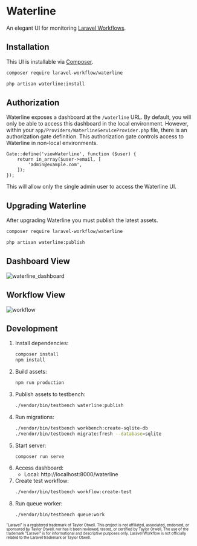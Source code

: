 # Waterline

An elegant UI for monitoring [Laravel Workflows](https://github.com/laravel-workflow/laravel-workflow).

## Installation

This UI is installable via [Composer](https://getcomposer.org).

```bash
composer require laravel-workflow/waterline

php artisan waterline:install
```

## Authorization

Waterline exposes a dashboard at the `/waterline` URL. By default, you will only be able to access this dashboard in the local environment. However, within your `app/Providers/WaterlineServiceProvider.php` file, there is an authorization gate definition. This authorization gate controls access to Waterline in non-local environments.

```
Gate::define('viewWaterline', function ($user) {
    return in_array($user->email, [
        'admin@example.com',
    ]);
});
```

This will allow only the single admin user to access the Waterline UI.


## Upgrading Waterline

After upgrading Waterline you must publish the latest assets.

```bash
composer require laravel-workflow/waterline

php artisan waterline:publish
```

## Dashboard View

![waterline_dashboard](https://user-images.githubusercontent.com/1130888/202864399-0bf0a3e7-4454-4a30-8fd2-e330b2460b76.png)

## Workflow View

![workflow](https://user-images.githubusercontent.com/1130888/202864523-edd88fce-0ce9-4e5a-a24c-38afeae4e057.png)

## Development

1. Install dependencies:
   ```bash
   composer install
   npm install
   ```
2. Build assets:
   ```bash
   npm run production
   ```
3. Publish assets to testbench:
   ```bash
   ./vendor/bin/testbench waterline:publish
   ```
4. Run migrations:
   ```bash
   ./vendor/bin/testbench workbench:create-sqlite-db
   ./vendor/bin/testbench migrate:fresh --database=sqlite
   ```
5. Start server:
   ```bash
   composer run serve
   ```
6. Access dashboard:
   - Local: http://localhost:8000/waterline
7. Create test workflow:
   ```bash
   ./vendor/bin/testbench workflow:create-test
   ```
8. Run queue worker:
   ```bash
   ./vendor/bin/testbench queue:work
   ```

<sub><sup>"Laravel" is a registered trademark of Taylor Otwell. This project is not affiliated, associated, endorsed, or sponsored by Taylor Otwell, nor has it been reviewed, tested, or certified by Taylor Otwell. The use of the trademark "Laravel" is for informational and descriptive purposes only. Laravel Workflow is not officially related to the Laravel trademark or Taylor Otwell.</sup></sub>
